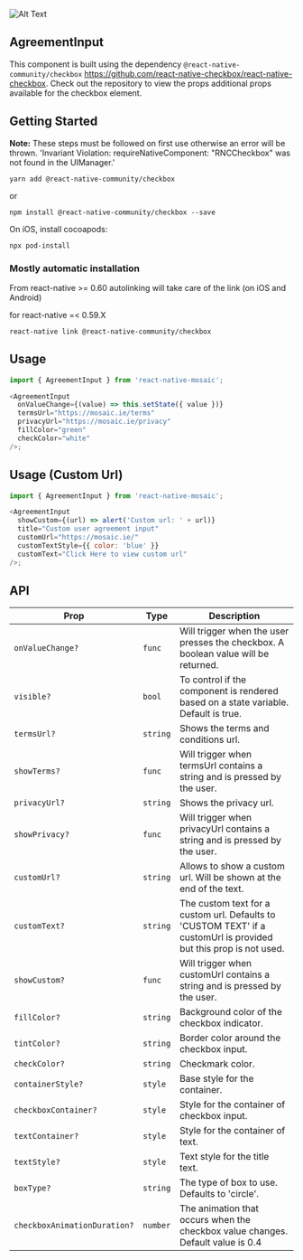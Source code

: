 ![Alt Text](https://drive.google.com/uc?export=view&id=1yX4JMcq406tIg76oKjoWgHDK3cvykMoW)

## AgreementInput

This component is built using the dependency `@react-native-community/checkbox` https://github.com/react-native-checkbox/react-native-checkbox. Check out the repository to view the props additional props available for the checkbox element.

## Getting Started

**Note:** These steps must be followed on first use otherwise an error will be thrown. 'Invariant Violation: requireNativeComponent: "RNCCheckbox" was not found in the UIManager.'

`yarn add @react-native-community/checkbox`

or

`npm install @react-native-community/checkbox --save`

On iOS, install cocoapods:

`npx pod-install`

### Mostly automatic installation

From react-native >= 0.60 autolinking will take care of the link (on iOS and Android)

for react-native =< 0.59.X

`react-native link @react-native-community/checkbox`

## Usage

```js
import { AgreementInput } from 'react-native-mosaic';

<AgreementInput
  onValueChange={(value) => this.setState({ value })}
  termsUrl="https://mosaic.ie/terms"
  privacyUrl="https://mosaic.ie/privacy"
  fillColor="green"
  checkColor="white"
/>;
```

## Usage (Custom Url)

```js
import { AgreementInput } from 'react-native-mosaic';

<AgreementInput
  showCustom={(url) => alert('Custom url: ' + url)}
  title="Custom user agreement input"
  customUrl="https://mosaic.ie/"
  customTextStyle={{ color: 'blue' }}
  customText="Click Here to view custom url"
/>;
```

## API

| Prop                         | Type     | Description                                                                                                       |
| ---------------------------- | -------- | ----------------------------------------------------------------------------------------------------------------- |
| `onValueChange?`             | `func`   | Will trigger when the user presses the checkbox. A boolean value will be returned.                                |
| `visible?`                   | `bool`   | To control if the component is rendered based on a state variable. Default is true.                               |
| `termsUrl?`                  | `string` | Shows the terms and conditions url.                                                                               |
| `showTerms?`                 | `func`   | Will trigger when termsUrl contains a string and is pressed by the user.                                          |
| `privacyUrl?`                | `string` | Shows the privacy url.                                                                                            |
| `showPrivacy?`               | `func`   | Will trigger when privacyUrl contains a string and is pressed by the user.                                        |
| `customUrl?`                 | `string` | Allows to show a custom url. Will be shown at the end of the text.                                                |
| `customText?`                | `string` | The custom text for a custom url. Defaults to 'CUSTOM TEXT' if a customUrl is provided but this prop is not used. |
| `showCustom?`                | `func`   | Will trigger when customUrl contains a string and is pressed by the user.                                         |
| `fillColor?`                 | `string` | Background color of the checkbox indicator.                                                                       |
| `tintColor?`                 | `string` | Border color around the checkbox input.                                                                           |
| `checkColor?`                | `string` | Checkmark color.                                                                                                  |
| `containerStyle?`            | `style`  | Base style for the container.                                                                                     |
| `checkboxContainer?`         | `style`  | Style for the container of checkbox input.                                                                        |
| `textContainer?`             | `style`  | Style for the container of text.                                                                                  |
| `textStyle?`                 | `style`  | Text style for the title text.                                                                                    |
| `boxType?`                   | `string` | The type of box to use. Defaults to 'circle'.                                                                     |
| `checkboxAnimationDuration?` | `number` | The animation that occurs when the checkbox value changes. Default value is 0.4                                   |
